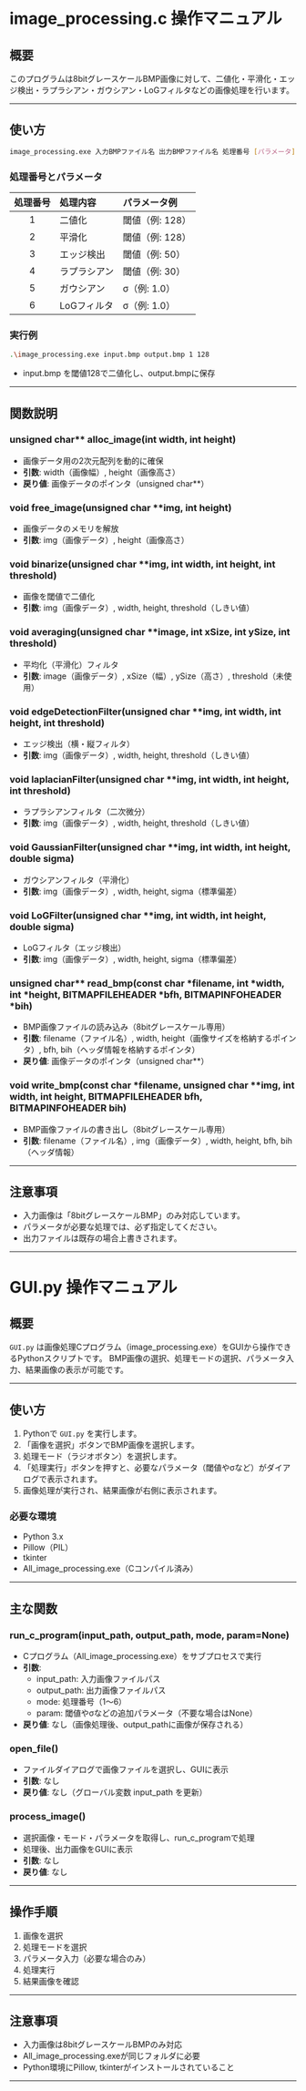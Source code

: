 # image_processing.c 操作マニュアル

## 概要

このプログラムは8bitグレースケールBMP画像に対して、二値化・平滑化・エッジ検出・ラプラシアン・ガウシアン・LoGフィルタなどの画像処理を行います。

---

## 使い方

```sh
image_processing.exe 入力BMPファイル名 出力BMPファイル名 処理番号 [パラメータ]
```

### 処理番号とパラメータ

| 処理番号 | 処理内容         | パラメータ例         |
|:--------:|:----------------|:---------------------|
| 1        | 二値化           | 閾値（例: 128）      |
| 2        | 平滑化           | 閾値（例: 128）                 |
| 3        | エッジ検出       | 閾値（例: 50）       |
| 4        | ラプラシアン     | 閾値（例: 30）       |
| 5        | ガウシアン       | σ（例: 1.0）         |
| 6        | LoGフィルタ      | σ（例: 1.0）         |

### 実行例

```sh
.\image_processing.exe input.bmp output.bmp 1 128
```
- input.bmp を閾値128で二値化し、output.bmpに保存

---

## 関数説明

### unsigned char** alloc_image(int width, int height)
- 画像データ用の2次元配列を動的に確保
- **引数**: width（画像幅）, height（画像高さ）
- **戻り値**: 画像データのポインタ（unsigned char**）

### void free_image(unsigned char **img, int height)
- 画像データのメモリを解放
- **引数**: img（画像データ）, height（画像高さ）

### void binarize(unsigned char **img, int width, int height, int threshold)
- 画像を閾値で二値化
- **引数**: img（画像データ）, width, height, threshold（しきい値）

### void averaging(unsigned char **image, int xSize, int ySize, int threshold)
- 平均化（平滑化）フィルタ
- **引数**: image（画像データ）, xSize（幅）, ySize（高さ）, threshold（未使用）

### void edgeDetectionFilter(unsigned char **img, int width, int height, int threshold)
- エッジ検出（横・縦フィルタ）
- **引数**: img（画像データ）, width, height, threshold（しきい値）

### void laplacianFilter(unsigned char **img, int width, int height, int threshold)
- ラプラシアンフィルタ（二次微分）
- **引数**: img（画像データ）, width, height, threshold（しきい値）

### void GaussianFilter(unsigned char **img, int width, int height, double sigma)
- ガウシアンフィルタ（平滑化）
- **引数**: img（画像データ）, width, height, sigma（標準偏差）

### void LoGFilter(unsigned char **img, int width, int height, double sigma)
- LoGフィルタ（エッジ検出）
- **引数**: img（画像データ）, width, height, sigma（標準偏差）

### unsigned char** read_bmp(const char *filename, int *width, int *height, BITMAPFILEHEADER *bfh, BITMAPINFOHEADER *bih)
- BMP画像ファイルの読み込み（8bitグレースケール専用）
- **引数**: filename（ファイル名）, width, height（画像サイズを格納するポインタ）, bfh, bih（ヘッダ情報を格納するポインタ）
- **戻り値**: 画像データのポインタ（unsigned char**）

### void write_bmp(const char *filename, unsigned char **img, int width, int height, BITMAPFILEHEADER bfh, BITMAPINFOHEADER bih)
- BMP画像ファイルの書き出し（8bitグレースケール専用）
- **引数**: filename（ファイル名）, img（画像データ）, width, height, bfh, bih（ヘッダ情報）

---

## 注意事項

- 入力画像は「8bitグレースケールBMP」のみ対応しています。
- パラメータが必要な処理では、必ず指定してください。
- 出力ファイルは既存の場合上書きされます。

---


# GUI.py 操作マニュアル

## 概要

`GUI.py` は画像処理Cプログラム（image_processing.exe）をGUIから操作できるPythonスクリプトです。
BMP画像の選択、処理モードの選択、パラメータ入力、結果画像の表示が可能です。

---

## 使い方

1. Pythonで `GUI.py` を実行します。
2. 「画像を選択」ボタンでBMP画像を選択します。
3. 処理モード（ラジオボタン）を選択します。
4. 「処理実行」ボタンを押すと、必要なパラメータ（閾値やσなど）がダイアログで表示されます。
5. 画像処理が実行され、結果画像が右側に表示されます。

### 必要な環境
- Python 3.x
- Pillow（PIL）
- tkinter
- All_image_processing.exe（Cコンパイル済み）

---

## 主な関数

### run_c_program(input_path, output_path, mode, param=None)
- Cプログラム（All_image_processing.exe）をサブプロセスで実行
- **引数**:
	- input_path: 入力画像ファイルパス
	- output_path: 出力画像ファイルパス
	- mode: 処理番号（1〜6）
	- param: 閾値やσなどの追加パラメータ（不要な場合はNone）
- **戻り値**: なし（画像処理後、output_pathに画像が保存される）

### open_file()
- ファイルダイアログで画像ファイルを選択し、GUIに表示
- **引数**: なし
- **戻り値**: なし（グローバル変数 input_path を更新）

### process_image()
- 選択画像・モード・パラメータを取得し、run_c_programで処理
- 処理後、出力画像をGUIに表示
- **引数**: なし
- **戻り値**: なし

---

## 操作手順

1. 画像を選択
2. 処理モードを選択
3. パラメータ入力（必要な場合のみ）
4. 処理実行
5. 結果画像を確認

---

## 注意事項
- 入力画像は8bitグレースケールBMPのみ対応
- All_image_processing.exeが同じフォルダに必要
- Python環境にPillow, tkinterがインストールされていること

---
